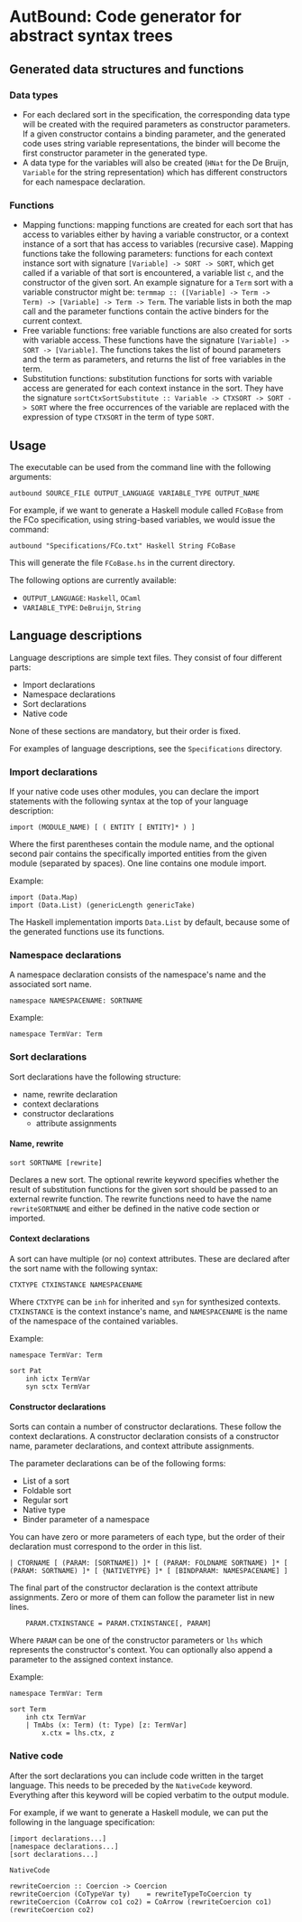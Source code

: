 # AutBound: Code generator for abstract syntax trees

## Generated data structures and functions

### Data types

- For each declared sort in the specification, the corresponding data type will
  be created with the required parameters as constructor parameters. If a given
  constructor contains a binding parameter, and the generated code uses string
  variable representations, the binder will become the first constructor
  parameter in the generated type.
- A data type for the variables will also be created (`HNat` for the De Bruijn,
  `Variable` for the string representation) which has different constructors for
  each namespace declaration.

### Functions

- Mapping functions: mapping functions are created for each sort that has access
  to variables either by having a variable constructor, or a context instance of
  a sort that has access to variables (recursive case). Mapping functions take
  the following parameters: functions for each context instance sort with
  signature `[Variable] -> SORT -> SORT`, which get called if a variable of that
  sort is encountered, a variable list `c`, and the constructor of the given
  sort. An example signature for a `Term` sort with a variable constructor might
  be: `termmap :: ([Variable] -> Term -> Term) -> [Variable] -> Term -> Term`.
  The variable lists in both the map call and the parameter functions contain
  the active binders for the current context.
- Free variable functions: free variable functions are also created for sorts
  with variable access. These functions have the signature
  `[Variable] -> SORT -> [Variable]`. The functions takes the list of bound
  parameters and the term as parameters, and returns the list of free variables
  in the term.
- Substitution functions: substitution functions for sorts with variable access
  are generated for each context instance in the sort. They have the signature
  `sortCtxSortSubstitute :: Variable -> CTXSORT -> SORT -> SORT` where the free
  occurrences of the variable are replaced with the expression of type `CTXSORT`
  in the term of type `SORT`.

## Usage

The executable can be used from the command line with the following arguments:

```
autbound SOURCE_FILE OUTPUT_LANGUAGE VARIABLE_TYPE OUTPUT_NAME
```

For example, if we want to generate a Haskell module called `FCoBase` from the
FCo specification, using string-based variables, we would issue the command:

```
autbound "Specifications/FCo.txt" Haskell String FCoBase
```

This will generate the file `FCoBase.hs` in the current directory.

The following options are currently available:
- `OUTPUT_LANGUAGE`: `Haskell`, `OCaml`
- `VARIABLE_TYPE`: `DeBruijn`, `String`

## Language descriptions

Language descriptions are simple text files. They consist of four different
parts:

- Import declarations
- Namespace declarations
- Sort declarations
- Native code

None of these sections are mandatory, but their order is fixed.

For examples of language descriptions, see the `Specifications` directory.

### Import declarations

If your native code uses other modules, you can declare the import statements
with the following syntax at the top of your language description:

```
import (MODULE_NAME) [ ( ENTITY [ ENTITY]* ) ]
```

Where the first parentheses contain the module name, and the optional second
pair contains the specifically imported entities from the given module
(separated by spaces). One line contains one module import.

Example:

```
import (Data.Map)
import (Data.List) (genericLength genericTake)
```

The Haskell implementation imports `Data.List` by default, because some of the
generated functions use its functions.

### Namespace declarations

A namespace declaration consists of the namespace's name and the associated sort
name.

```
namespace NAMESPACENAME: SORTNAME
```

Example:
```
namespace TermVar: Term
```

### Sort declarations

Sort declarations have the following structure:

- name, rewrite declaration
- context declarations
- constructor declarations
    + attribute assignments

#### Name, rewrite

```
sort SORTNAME [rewrite]
```

Declares a new sort. The optional rewrite keyword specifies whether the result
of substitution functions for the given sort should be passed to an external
rewrite function. The rewrite functions need to have the name `rewriteSORTNAME`
and either be defined in the native code section or imported.

#### Context declarations

A sort can have multiple (or no) context attributes. These are declared after
the sort name with the following syntax:

```
CTXTYPE CTXINSTANCE NAMESPACENAME
```

Where `CTXTYPE` can be `inh` for inherited and `syn` for synthesized contexts.
`CTXINSTANCE` is the context instance's name, and `NAMESPACENAME` is the name
of the namespace of the contained variables.

Example:
```
namespace TermVar: Term

sort Pat
    inh ictx TermVar
    syn sctx TermVar
```

#### Constructor declarations

Sorts can contain a number of constructor declarations. These follow the context
declarations. A constructor declaration consists of a constructor name,
parameter declarations, and context attribute assignments.

The parameter declarations can be of the following forms:
- List of a sort
- Foldable sort
- Regular sort
- Native type
- Binder parameter of a namespace

You can have zero or more parameters of each type, but the order of their
declaration must correspond to the order in this list.

```
| CTORNAME [ (PARAM: [SORTNAME]) ]* [ (PARAM: FOLDNAME SORTNAME) ]* [ (PARAM: SORTNAME) ]* [ {NATIVETYPE} ]* [ [BINDPARAM: NAMESPACENAME] ]
```

The final part of the constructor declaration is the context attribute
assignments. Zero or more of them can follow the parameter list in new lines.

```
    PARAM.CTXINSTANCE = PARAM.CTXINSTANCE[, PARAM]
```

Where `PARAM` can be one of the constructor parameters or `lhs` which represents
the constructor's context. You can optionally also append a parameter to the
assigned context instance.

Example:

```
namespace TermVar: Term

sort Term
    inh ctx TermVar
    | TmAbs (x: Term) (t: Type) [z: TermVar]
        x.ctx = lhs.ctx, z
```

### Native code

After the sort declarations you can include code written in the target language.
This needs to be preceded by the `NativeCode` keyword. Everything after this
keyword will be copied verbatim to the output module.

For example, if we want to generate a Haskell module, we can put the following
in the language specification:

```
[import declarations...]
[namespace declarations...]
[sort declarations...]

NativeCode

rewriteCoercion :: Coercion -> Coercion
rewriteCoercion (CoTypeVar ty)    = rewriteTypeToCoercion ty
rewriteCoercion (CoArrow co1 co2) = CoArrow (rewriteCoercion co1) (rewriteCoercion co2)
```
